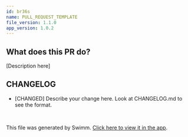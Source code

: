 ```yaml
---
id: br36s
name: PULL_REQUEST_TEMPLATE
file_version: 1.1.0
app_version: 1.0.2
---
```


## What does this PR do?

\[Description here\]

## CHANGELOG

*   \[CHANGED\] Describe your change here. Look at CHANGELOG.md to see the format.

<br/>

This file was generated by Swimm. [Click here to view it in the app](https://swimm-web-app.web.app/repos/Z2l0aHViJTNBJTNBcHVzaGVyLXdlYnNvY2tldC1qYXZhJTNBJTNBZ2lsYWRuYXZvdA==/docs/br36s).
